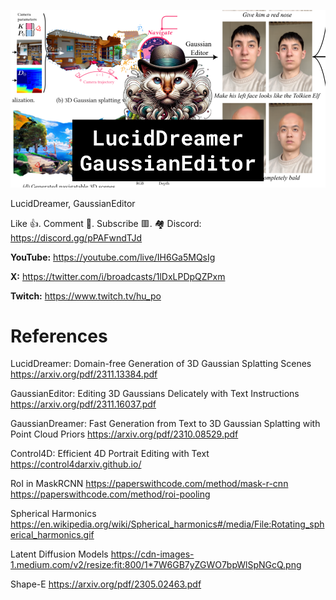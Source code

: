 ![](thumbnails/02.12.2023.png)

LucidDreamer, GaussianEditor

Like 👍. Comment 💬. Subscribe 🟥.
🏘 Discord: https://discord.gg/pPAFwndTJd

**YouTube:** https://youtube.com/live/IH6Ga5MQsIg

**X:** https://twitter.com/i/broadcasts/1lDxLPDpQZPxm

**Twitch:** https://www.twitch.tv/hu_po


# References

LucidDreamer: Domain-free Generation of 3D Gaussian Splatting Scenes
https://arxiv.org/pdf/2311.13384.pdf

GaussianEditor: Editing 3D Gaussians Delicately with Text Instructions
https://arxiv.org/pdf/2311.16037.pdf

GaussianDreamer: Fast Generation from Text to 3D Gaussian Splatting with Point Cloud Priors
https://arxiv.org/pdf/2310.08529.pdf

Control4D: Efficient 4D Portrait Editing with Text
https://control4darxiv.github.io/

RoI in MaskRCNN
https://paperswithcode.com/method/mask-r-cnn
https://paperswithcode.com/method/roi-pooling

Spherical Harmonics
https://en.wikipedia.org/wiki/Spherical_harmonics#/media/File:Rotating_spherical_harmonics.gif

Latent Diffusion Models
https://cdn-images-1.medium.com/v2/resize:fit:800/1*7W6GB7yZGWO7bpWlSpNGcQ.png

Shape-E
https://arxiv.org/pdf/2305.02463.pdf


